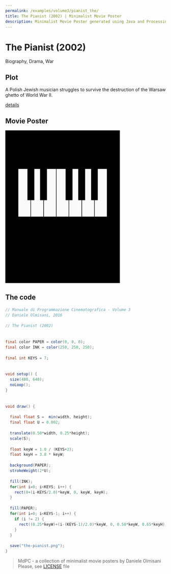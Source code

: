 ```yaml
---
permalink: /examples/volume3/pianist_the/
title: The Pianist (2002) | Minimalist Movie Poster
description: Minimalist Movie Poster generated using Java and Processing.
---
```


# The Pianist (2002)

Biography, Drama, War

## Plot
A Polish Jewish musician struggles to survive the destruction of the Warsaw ghetto of World War II.

[details](https://www.imdb.com/title/tt0253474/)

## Movie Poster
<img src="the-pianist.png"  width="360px" title="The Pianist">


## The code
```java
// Manuale di Programmazione Cinematografica - Volume 3
// Daniele Olmisani, 2016

// The Pianist (2002)


final color PAPER = color(0, 0, 0);
final color INK = color(250, 250, 250);

final int KEYS = 7;


void setup() {
  size(480, 640);
  noLoop();
}


void draw() {
  
  final float S =  min(width, height);
  final float U = 0.002;
  
  translate(0.50*width, 0.25*height);
  scale(S);
  
  float keyW = 1.0 / (KEYS+2);
  float keyH = 3.8 * keyW;
  
  background(PAPER);
  strokeWeight(2*U);
  
  fill(INK);
  for(int i=0; i<KEYS; i++) {
    rect(0+(i-KEYS/2.0)*keyW, 0, keyW, keyH);
  }
  
  fill(PAPER);
  for(int i=0; i<KEYS-1; i++) {
    if (i != 2) {
      rect((0.25*keyW)+(i-(KEYS-1)/2.0)*keyW, 0, 0.50*keyW, 0.65*keyH);
    }
  }
  
  save("the-pianist.png");
}

```

> MdPC - a collection of minimalist movie posters
> by Daniele Olmisani
> Please, see [LICENSE](../../../LICENSE) file
